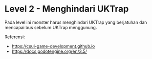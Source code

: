 # Level 2 - Menghindari UKTrap
Pada level ini monster harus menghindari UKTrap yang berjatuhan dan mencapai bus sebelum UKTrap menggunung.

Referensi:
- https://csui-game-development.github.io
- https://docs.godotengine.org/en/3.5/